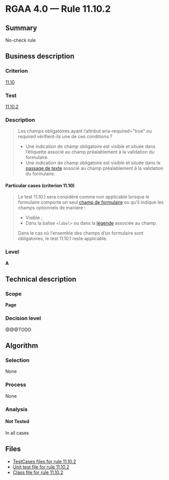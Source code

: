 # RGAA 4.0 — Rule 11.10.2

## Summary

No-check rule

## Business description

### Criterion

[11.10](https://www.numerique.gouv.fr/publications/rgaa-accessibilite/methode/criteres/#crit-11-10)

### Test

[11.10.2](https://www.numerique.gouv.fr/publications/rgaa-accessibilite/methode/criteres/#test-11-10-2)

### Description

> Les champs obligatoires ayant l’attribut aria-required="true" ou required vérifient-ils une de ces conditions ?
> 
> * Une indication de champ obligatoire est visible et située dans l’étiquette associé au champ préalablement à la validation du formulaire.
> * Une indication de champ obligatoire est visible et située dans le [passage de texte](https://www.numerique.gouv.fr/publications/rgaa-accessibilite/methode/glossaire/#passage-de-texte-lie-par-aria-labelledby-ou-aria-describedby) associé au champ préalablement à la validation du formulaire.

#### Particular cases (criterion 11.10)

> Le test 11.10.1 sera considéré comme non applicable lorsque le formulaire comporte un seul [champ de formulaire](https://www.numerique.gouv.fr/publications/rgaa-accessibilite/methode/glossaire/#champ-de-saisie-de-formulaire) ou qu’il indique les champs optionnels de manière :
> 
> * Visible ;
> * Dans la balise `<label>` ou dans la [légende](https://www.numerique.gouv.fr/publications/rgaa-accessibilite/methode/glossaire/#legende) associée au champ.
> 
> Dans le cas où l’ensemble des champs d’un formulaire sont obligatoires, le test 11.10.1 reste applicable.

### Level

**A**


## Technical description

### Scope

**Page**

### Decision level

@@@TODO


## Algorithm

### Selection

None

### Process

None

### Analysis

#### Not Tested

In all cases


## Files

- [TestCases files for rule 11.10.2](https://gitlab.com/asqatasun/Asqatasun/-/tree/v5/rules/rules-rgaa4.0/src/test/resources/testcases/rgaa40/Rgaa40Rule111002/)
- [Unit test file for rule 11.10.2](https://gitlab.com/asqatasun/Asqatasun/-/blob/v5/rules/rules-rgaa4.0/src/test/java/org/asqatasun/rules/rgaa40/Rgaa40Rule111002Test.java)
- [Class file for rule 11.10.2](https://gitlab.com/asqatasun/Asqatasun/-/blob/v5/rules/rules-rgaa4.0/src/main/java/org/asqatasun/rules/rgaa40/Rgaa40Rule111002.java)


